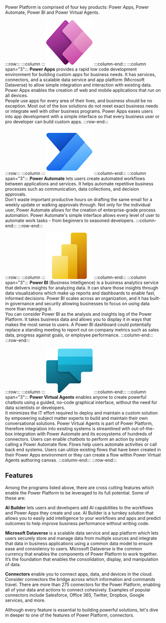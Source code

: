 Power Platform is comprised of four key products: Power Apps, Power Automate, Power BI and Power Virtual Agents.

:::row:::
  :::column :::
![Power Apps logo](../media/powerappslogo.png)
  :::column-end:::
  :::column span="3":::
**Power Apps** provides a rapid low code development environment for building custom apps for business needs. It has services, connectors, and a scalable data service and app platform (Microsoft Dataverse) to allow simple integration and interaction with existing data. Power Apps enables the creation of web and mobile applications that run on all devices.
<br>
People use apps for every area of their lives, and business should be no exception. Most out of the box solutions do not meet exact business needs or integrate well with other business programs. Power Apps eases users into app development with a simple interface so that every business user or pro developer can build custom apps.
:::row-end:::

:::row:::
  :::column :::
![Power Automate logo](../media/powerautomatelogo.png)
  :::column-end:::
  :::column span="3":::
**Power Automate** lets users create automated workflows between applications and services. It helps automate repetitive business processes such as communication, data collections, and decision approvals. 
<br>
Don't waste important productive hours on drafting the same email for a weekly update or walking approvals through. Not only for the individual user, Power Automate allows for the creation of enterprise-grade process automation. Power Automate's simple interface allows every level of user to automate work tasks - from beginners to seasoned developers.
  :::column-end:::
:::row-end:::

:::row:::
  :::column :::
![Power BI logo](../media/powerbilogo.png)
  :::column-end:::
  :::column span="3":::
**Power BI** (Business Intelligence) is a business analytics service that delivers insights for analyzing data. It can share those insights through data visualizations which make up reports and dashboards to enable fast, informed decisions. Power BI scales across an organization, and it has built-in governance and security allowing businesses to focus on using data more than managing it.
<br>
You can consider Power BI as the analysis and insights leg of the Power Platform. It takes business data and allows you to display it in ways that makes the most sense to users. A Power BI dashboard could potentially replace a standing meeting to report out on company metrics such as sales data, progress against goals, or employee performance.
  :::column-end:::
:::row-end:::

:::row:::
  :::column :::
![Power Virtual Agents logo](../media/powervirtualagentslogo.png)
  :::column-end:::
  :::column span="3":::
**Power Virtual Agents** enables anyone to create powerful chatbots using a guided, no-code graphical interface, without the need for data scientists or developers.
<br>
It minimizes the IT effort required to deploy and maintain a custom solution by empowering subject matter experts to build and maintain their own conversational solutions. 
Power Virtual Agents is part of Power Platform, therefore integration into existing systems is streamlined with out-of-the-box integration with Power Automate and its ecosystems of hundreds of connectors. 
Users can enable chatbots to perform an action by simply calling a Power Automate flow. Flows help users automate activities or call back end systems. Users can utilize existing flows that have been created 
in their Power Apps environment or they can create a flow within Power Virtual Agents authoring canvas.
  :::column-end:::
:::row-end:::



## Features

Among the programs listed above, there are cross cutting features which enable the Power Platform to be leveraged to its full potential. Some of these are:


**AI Builder** lets users and developers add AI capabilities to the workflows and Power Apps they create and use. AI Builder is a turnkey solution that allows you to easily add intelligence to your workflows and apps and predict outcomes to help improve business performance without writing code.


**Microsoft Dataverse** is a scalable data service and app platform which lets users securely store and manage data from multiple sources and integrate that data in business applications using a common data model to ensure ease and consistency to users. Microsoft Dataverse is the common currency that enables the components of Power Platform to work together. It’s the foundation that enables the consolidation, display, and manipulation of data.


**Connectors** enable you to connect apps, data, and devices in the cloud. Consider connectors the bridge across which information and commands travel. There are more than 275 connectors for the Power Platform, enabling all of your data and actions to connect cohesively.  Examples of popular connectors include Salesforce, Office 365, Twitter, Dropbox, Google services, and more.


Although every feature is essential to building powerful solutions, let's dive in deeper to one of the features of Power Platform, connectors.

